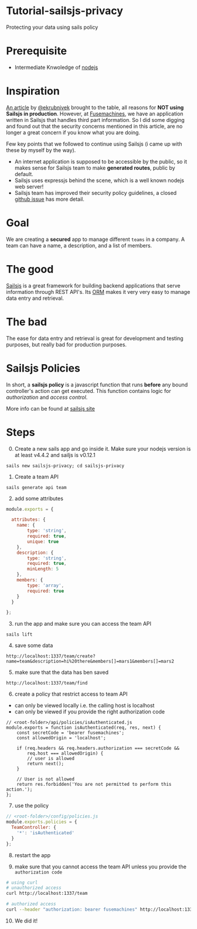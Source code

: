 # Tutorial-sailsjs-privacy

Protecting your data using sails policy

# Prerequisite
* Intermediate Knwoledge of [nodejs](https://nodejs.org/en/)

# Inspiration
[An article](https://kev.inburke.com/kevin/dont-use-sails-or-waterline/) by [@ekrubnivek](https://twitter.com/ekrubnivek) brought to the table, all reasons for **NOT using Sailsjs in production**. However, at [Fusemachines](), we have an application written in Sailsjs that handles third part information. So I did some digging and found out that the security concerns mentioned in this article, are no longer a great concern if you know what you are doing. 

Few key points that we followed to continue using Sailsjs (i came up with these by myself by the way).
* An internet application is supposed to be accessible by the public, so it makes sense for Sailsjs team to make **generated routes**, public by default.
* Sailsjs uses expressjs behind the scene, which is a well known nodejs web server!
* Sailsjs team has improved their security policy guidelines, a closed [github issue](https://github.com/balderdashy/sails/issues/2830) has more detail. 

# Goal
We are creating a **secured** app to manage different `teams` in a company.
A team can have a name, a description, and a list of members.

# The good
[Sailsjs](sailsjs.org) is a great framework for building backend applications that serve information through REST API's.
Its [ORM]() makes it very very easy to manage data entry and retrieval. 

# The bad
The ease for data entry and retrieval is great for development and testing purposes, but really bad for production purposes.

# Sailsjs Policies
In short, a **sailsjs policy** is a javascript function that runs **before** any bound controller's action can get executed.
This function contains logic for *authorization* and *access control*.

More info can be found at [sailsjs site](http://sailsjs.org/documentation/concepts/policies)

# Steps
0. Create a new sails app and go inside it.
Make sure your nodejs version is at least v4.4.2 and sailjs is v0.12.1
```
sails new sailsjs-privacy; cd sailsjs-privacy
```
1. Create a team API
```
sails generate api team
```

2. add some attributes
```javascript
module.exports = {

  attributes: {
  	name: {
    	type: 'string',
        required: true,
    	unique: true
  	},
  	description: {
  		type: 'string',
        required: true,
      	minLength: 5
  	},
  	members: {
  		type: 'array',
        required: true
  	}
  }

};
```

3. run the app and make sure you can access the team API
```
sails lift
```

4. save some data 
```
http://localhost:1337/team/create?name=team&description=hi%20there&members[]=mars1&members[]=mars2
```

5. make sure that the data has ben saved
```
http://localhost:1337/team/find
```

6. create a policy that restrict access to team API
 * can only be viewed locally i.e. the calling host is localhost
 * can only be viewed if you provide the right authorization code
```
// <root-folder>/api/policies/isAuthenticated.js
module.exports = function isAuthenticated(req, res, next) {
	const secretCode = 'bearer fusemachines';
	const allowedOrigin = 'localhost';

	if (req.headers && req.headers.authorization === secretCode &&
	    req.host === allowedOrigin) {
	    // user is allowed
    	return next();
	}

	// User is not allowed
	return res.forbidden('You are not permitted to perform this action.');
};
```
7. use the policy
```javascript
// <root-folder>/config/policies.js
module.exports.policies = {
  TeamController: {
    '*': 'isAuthenticated'
  }
};
```
8. restart the app

9. make sure that you cannot access the team API unless you provide the `authorization code`
```bash
# using curl
# unauthorized access
curl http://localhost:1337/team

# authorized access
curl --header "authorization: bearer fusemachines" http://localhost:1337/team
```

10. We did it!
